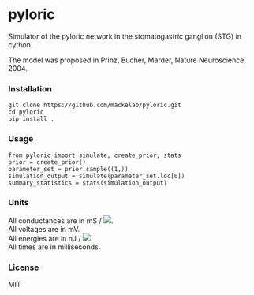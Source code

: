 # pyloric
Simulator of the pyloric network in the stomatogastric ganglion (STG) in cython.

The model was proposed in Prinz, Bucher, Marder, Nature Neuroscience, 2004.

### Installation 
```
git clone https://github.com/mackelab/pyloric.git
cd pyloric
pip install .
```

### Usage
```
from pyloric import simulate, create_prior, stats
prior = create_prior()
parameter_set = prior.sample((1,))
simulation_output = simulate(parameter_set.loc[0])
summary_statistics = stats(simulation_output)
```

### Units
All conductances are in mS / <img src="https://render.githubusercontent.com/render/math?math=\text{cm}^2">.  
All voltages are in mV.  
All energies are in nJ / <img src="https://render.githubusercontent.com/render/math?math=\text{cm}^2">.  
All times are in milliseconds.  

### License
MIT
